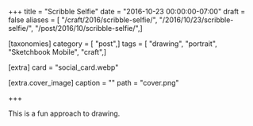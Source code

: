+++
title = "Scribble Selfie"
date = "2016-10-23 00:00:00-07:00"
draft = false
aliases = [ "/craft/2016/scribble-selfie/", "/2016/10/23/scribble-selfie/", "/post/2016/10/scribble-selfie/",]

[taxonomies]
category = [ "post",]
tags = [ "drawing", "portrait", "Sketchbook Mobile", "craft",]

[extra]
card = "social_card.webp"

[extra.cover_image]
caption = ""
path = "cover.png"

+++

This is a fun approach to drawing.